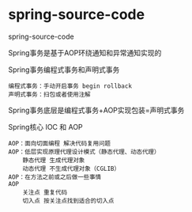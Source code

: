 # spring-source-code
spring-source-code

Spring事务是基于AOP环绕通知和异常通知实现的

Spring事务编程式事务和声明式事务
    
    编程式事务：手动开启事务 begin rollback
    声明式事务：扫包或者使用注解

Spring事务底层是编程式事务+AOP实现包装=声明式事务

Spring核心 IOC 和 AOP
    
    AOP：面向切面编程 解决代码复用问题
    AOP：低层实现原理代理设计模式（静态代理、动态代理）
        静态代理 生成代理对象
        动态代理 不生成代理对象（CGLIB）
    AOP：在方法之前或之后做一些事情
    AOP
        关注点 重复代码
        切入点 按关注点找到适合的切入点